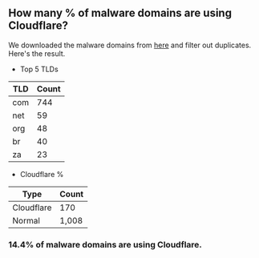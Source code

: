 ## How many % of malware domains are using Cloudflare?


We downloaded the malware domains from [here](https://urlhaus.abuse.ch) and filter out duplicates.
Here's the result.


[//]: # (start replacement)


- Top 5 TLDs

| TLD | Count |
| --- | --- |
| com | 744 |
| net | 59 |
| org | 48 |
| br | 40 |
| za | 23 |


- Cloudflare %

| Type | Count |
| --- | --- |
| Cloudflare | 170 |
| Normal | 1,008 |


### 14.4% of malware domains are using Cloudflare.